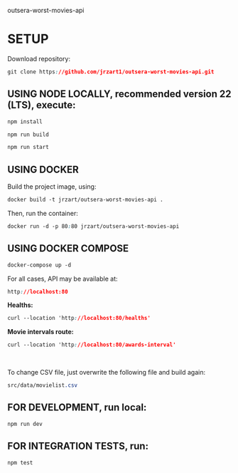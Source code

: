 outsera-worst-movies-api

# SETUP

Download repository:

```css
git clone https://github.com/jrzart1/outsera-worst-movies-api.git
```

## USING NODE LOCALLY, recommended version 22 (LTS), execute:

```css
npm install
```

```css
npm run build
```

```css
npm run start
```

## USING DOCKER

Build the project image, using:

```css
docker build -t jrzart/outsera-worst-movies-api .
```

Then, run the container:

```css
docker run -d -p 80:80 jrzart/outsera-worst-movies-api
```

## USING DOCKER COMPOSE

```css
docker-compose up -d
```

  
For all cases, API may be available at:

```css
http://localhost:80
```

**Healths:**

```css
curl --location 'http://localhost:80/healths'
```

**Movie intervals route:**

```css
curl --location 'http://localhost:80/awards-interval'
```

  
 

To change CSV file, just overwrite the following file and build again:

```css
src/data/movielist.csv
```

## FOR DEVELOPMENT, run local:

```css
npm run dev
```

## FOR INTEGRATION TESTS, run:

```css
npm test
```

